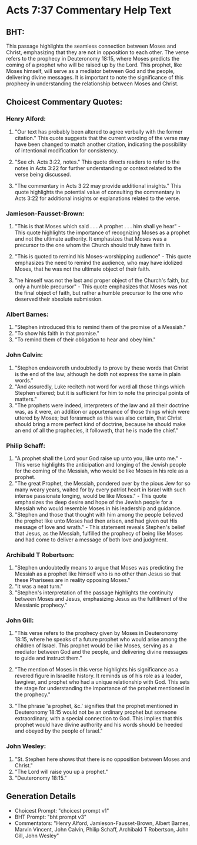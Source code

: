 # Acts 7:37 Commentary Help Text

## BHT:
This passage highlights the seamless connection between Moses and Christ, emphasizing that they are not in opposition to each other. The verse refers to the prophecy in Deuteronomy 18:15, where Moses predicts the coming of a prophet who will be raised up by the Lord. This prophet, like Moses himself, will serve as a mediator between God and the people, delivering divine messages. It is important to note the significance of this prophecy in understanding the relationship between Moses and Christ.

## Choicest Commentary Quotes:
### Henry Alford:
1. "Our text has probably been altered to agree verbally with the former citation." This quote suggests that the current wording of the verse may have been changed to match another citation, indicating the possibility of intentional modification for consistency.

2. "See ch. Acts 3:22, notes." This quote directs readers to refer to the notes in Acts 3:22 for further understanding or context related to the verse being discussed.

3. "The commentary in Acts 3:22 may provide additional insights." This quote highlights the potential value of consulting the commentary in Acts 3:22 for additional insights or explanations related to the verse.

### Jamieson-Fausset-Brown:
1. "This is that Moses which said . . . A prophet . . . him shall ye hear" - This quote highlights the importance of recognizing Moses as a prophet and not the ultimate authority. It emphasizes that Moses was a precursor to the one whom the Church should truly have faith in.

2. "This is quoted to remind his Moses-worshipping audience" - This quote emphasizes the need to remind the audience, who may have idolized Moses, that he was not the ultimate object of their faith.

3. "he himself was not the last and proper object of the Church's faith, but only a humble precursor" - This quote emphasizes that Moses was not the final object of faith, but rather a humble precursor to the one who deserved their absolute submission.

### Albert Barnes:
1. "Stephen introduced this to remind them of the promise of a Messiah." 
2. "To show his faith in that promise." 
3. "To remind them of their obligation to hear and obey him."

### John Calvin:
1. "Stephen endeavoreth undoubtedly to prove by these words that Christ is the end of the law; although he doth not express the same in plain words."
2. "And assuredly, Luke reciteth not word for word all those things which Stephen uttered; but it is sufficient for him to note the principal points of matters."
3. "The prophets were indeed, interpreters of the law and all their doctrine was, as it were, an addition or appurtenance of those things which were uttered by Moses; but forasmuch as this was also certain, that Christ should bring a more perfect kind of doctrine, because he should make an end of all the prophecies, it followeth, that he is made the chief."

### Philip Schaff:
1. "A prophet shall the Lord your God raise up unto you, like unto me." - This verse highlights the anticipation and longing of the Jewish people for the coming of the Messiah, who would be like Moses in his role as a prophet.
2. "The great Prophet, the Messiah, pondered over by the pious Jew for so many weary years, waited for by every patriot heart in Israel with such intense passionate longing, would be like Moses." - This quote emphasizes the deep desire and hope of the Jewish people for a Messiah who would resemble Moses in his leadership and guidance.
3. "Stephen and those that thought with him among the people believed the prophet like unto Moses had then arisen, and had given out His message of love and wrath." - This statement reveals Stephen's belief that Jesus, as the Messiah, fulfilled the prophecy of being like Moses and had come to deliver a message of both love and judgment.

### Archibald T Robertson:
1. "Stephen undoubtedly means to argue that Moses was predicting the Messiah as a prophet like himself who is no other than Jesus so that these Pharisees are in reality opposing Moses."
2. "It was a neat turn."
3. "Stephen's interpretation of the passage highlights the continuity between Moses and Jesus, emphasizing Jesus as the fulfillment of the Messianic prophecy."

### John Gill:
1. "This verse refers to the prophecy given by Moses in Deuteronomy 18:15, where he speaks of a future prophet who would arise among the children of Israel. This prophet would be like Moses, serving as a mediator between God and the people, and delivering divine messages to guide and instruct them."

2. "The mention of Moses in this verse highlights his significance as a revered figure in Israelite history. It reminds us of his role as a leader, lawgiver, and prophet who had a unique relationship with God. This sets the stage for understanding the importance of the prophet mentioned in the prophecy."

3. "The phrase 'a prophet, &c.' signifies that the prophet mentioned in Deuteronomy 18:15 would not be an ordinary prophet but someone extraordinary, with a special connection to God. This implies that this prophet would have divine authority and his words should be heeded and obeyed by the people of Israel."

### John Wesley:
1. "St. Stephen here shows that there is no opposition between Moses and Christ." 
2. "The Lord will raise you up a prophet." 
3. "Deuteronomy 18:15."


## Generation Details
- Choicest Prompt: "choicest prompt v1"
- BHT Prompt: "bht prompt v3"
- Commentators: "Henry Alford, Jamieson-Fausset-Brown, Albert Barnes, Marvin Vincent, John Calvin, Philip Schaff, Archibald T Robertson, John Gill, John Wesley"

